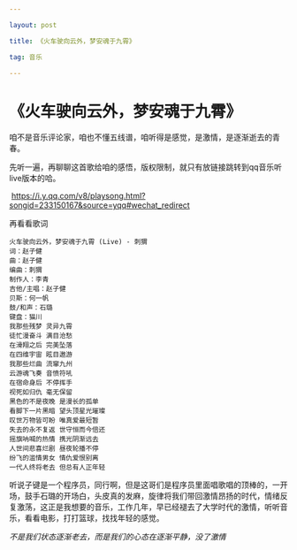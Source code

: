 ```yaml
---

layout: post

title: 《火车驶向云外，梦安魂于九霄》

tag: 音乐

---
```

# 《火车驶向云外，梦安魂于九霄》

咱不是音乐评论家，咱也不懂五线谱，咱听得是感觉，是激情，是逐渐逝去的青春。

先听一遍，再聊聊这首歌给咱的感悟，版权限制，就只有放链接跳转到qq音乐听live版本的哈。

​	https://i.y.qq.com/v8/playsong.html?songid=233150167&source=yqq#wechat_redirect

再看看歌词

```
火车驶向云外，梦安魂于九霄 (Live) - 刺猬
词：赵子健
曲：赵子健
编曲：刺猬
制作人：李青
吉他/主唱：赵子健
贝斯：何一帆
鼓/和声：石璐
键盘：猫川
我那些残梦 灵异九霄
徒忙漫奋斗 满目沧愁
在滑翔之后 完美坠落
在四维宇宙 眩目遨游
我那些烂曲 流窜九州
云游魂飞奏 音愤符吼
在宿命身后 不停挥手
视死如归仇 毫无保留
黑色的不是夜晚 是漫长的孤单
看脚下一片黑暗 望头顶星光璀璨
叹世万物皆可盼 唯真爱最短暂
失去的永不复返 世守恒而今倍还
摇旗呐喊的热情 携光阴渐远去
人世间悲喜烂剧 昼夜轮播不停
纷飞的滥情男女 情仇爱恨别离
一代人终将老去 但总有人正年轻
```

​       听说子键是一个程序员，同行啊，但是这哥们是程序员里面唱歌唱的顶棒的，一开场，鼓手石璐的开场白，头皮真的发麻，旋律将我们带回激情昂扬的时代，情绪反复激荡，这正是我想要的音乐，工作几年，早已经褪去了大学时代的激情，听听音乐，看看电影，打打篮球，找找年轻的感觉。

*不是我们状态逐渐老去，而是我们的心态在逐渐平静，没了激情*